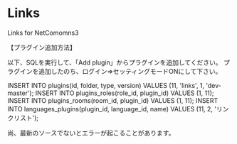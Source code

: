 Links
==============

Links for NetComomns3


【プラグイン追加方法】

以下、SQLを実行して、「Add plugin」からプラグインを追加してください。
プラグインを追加したのち、ログイン⇒セッティングモードONにして下さい。

INSERT INTO plugins(id, folder, type, version) VALUES (11, 'links', 1, 'dev-master');
INSERT INTO plugins_roles(role_id, plugin_id) VALUES (1, 11);
INSERT INTO plugins_rooms(room_id, plugin_id) VALUES (1, 11);
INSERT INTO languages_plugins(plugin_id, language_id, name) VALUES (11, 2, 'リンクリスト');

尚、最新のソースでないとエラーが起こることがあります。
